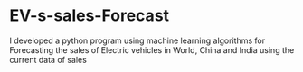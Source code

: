 # EV-s-sales-Forecast
I developed a python program using machine learning algorithms for Forecasting the sales of Electric vehicles in World, China and India using the current data of sales
